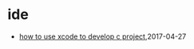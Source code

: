 # ide
* [how to use xcode to develop c project](/2017/2017-04-27-how-to-use-xcode-to-develop-c-project),2017-04-27

